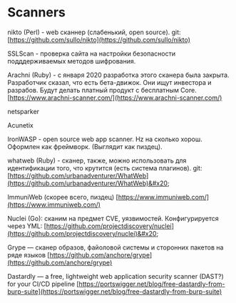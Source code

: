 # Scanners

nikto (Perl) - web сканнер (слабенький, open source). git: [https://github.com/sullo/nikto](https://github.com/sullo/nikto)

SSLScan - проверка сайта на настройки безопасности подддерживаемых методов шифрования.

Arachni (Ruby) - с января 2020 разработка этого сканера была закрыта. Разработчик сказал, что есть бета-движок. Они ищут инвестора и разрабов. Будут делать платный продукт с бесплатным Core. [https://www.arachni-scanner.com/](https://www.arachni-scanner.com/)

netsparker

Acunetix

IronWASP - open source web app scanner. Hz на сколько хорош. Оформлен как фреймворк. (Выглядит как пиздец).

whatweb (Ruby) - сканер, также, можно использовать для идентификации  того, что крутится (есть система плагинов). git: [https://github.com/urbanadventurer/WhatWeb](https://github.com/urbanadventurer/WhatWeb)&#x20;

ImmuniWeb (скорее всего, пиздец) [https://www.immuniweb.com/](https://www.immuniweb.com/)

Nuclei (Go): сканим на предмет CVE, уязвимостей. Конфигурируется через YML: [https://github.com/projectdiscovery/nuclei](https://github.com/projectdiscovery/nuclei)&#x20;

&#x20;Grype — сканер образов, файоловой системы и сторонних пакетов на ряде языков [https://github.com/anchore/grype](https://github.com/anchore/grype)

Dastardly — a free, lightweight web application security scanner (DAST?) for your CI/CD pipeline [https://portswigger.net/blog/free-dastardly-from-burp-suite](https://portswigger.net/blog/free-dastardly-from-burp-suite)
